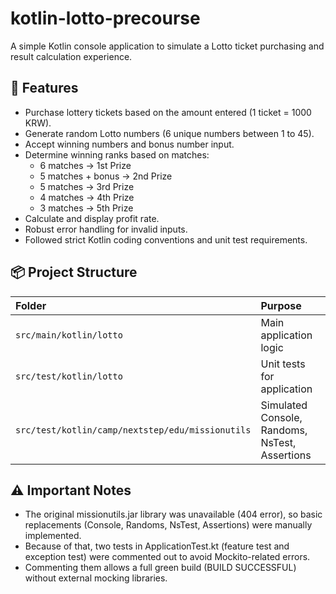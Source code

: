 # kotlin-lotto-precourse

A simple Kotlin console application to simulate a Lotto ticket purchasing and result calculation experience.  

## 🚀 Features

- Purchase lottery tickets based on the amount entered (1 ticket = 1000 KRW).
- Generate random Lotto numbers (6 unique numbers between 1 to 45).
- Accept winning numbers and bonus number input.
- Determine winning ranks based on matches:
  - 6 matches → 1st Prize
  - 5 matches + bonus → 2nd Prize
  - 5 matches → 3rd Prize
  - 4 matches → 4th Prize
  - 3 matches → 5th Prize
- Calculate and display profit rate.
- Robust error handling for invalid inputs.
- Followed strict Kotlin coding conventions and unit test requirements.

## 📦 Project Structure

| Folder | Purpose |
|:-------|:--------|
| `src/main/kotlin/lotto` | Main application logic |
| `src/test/kotlin/lotto` | Unit tests for application |
| `src/test/kotlin/camp/nextstep/edu/missionutils` | Simulated Console, Randoms, NsTest, Assertions |


## ⚠️ Important Notes

- The original missionutils.jar library was unavailable (404 error), so basic replacements (Console, Randoms, NsTest, Assertions) were manually implemented.
- Because of that, two tests in ApplicationTest.kt (feature test and exception test) were commented out to avoid Mockito-related errors.
- Commenting them allows a full green build (BUILD SUCCESSFUL) without external mocking libraries.










